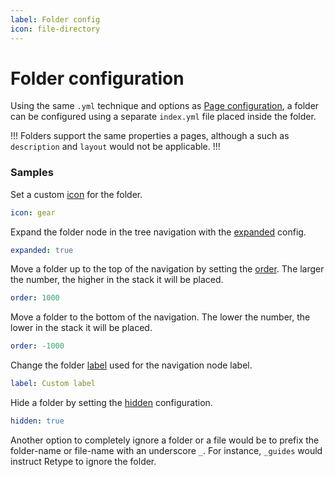 ```yaml
---
label: Folder config
icon: file-directory
---
```

# Folder configuration

Using the same `.yml` technique and options as [Page configuration](page.md), a folder can be configured using a separate `index.yml` file placed inside the folder.

!!!
Folders support the same properties a pages, although a such as `description` and `layout` would not be applicable.
!!!

### Samples

Set a custom [icon](page.md#icon) for the folder.

```yml index.yml
icon: gear
```

Expand the folder node in the tree navigation with the [expanded](page.md#expanded) config.

```yml index.yml
expanded: true
```

Move a folder up to the top of the navigation by setting the [order](page.md#order). The larger the number, the higher in the stack it will be placed. 

```yml index.yml
order: 1000
```

Move a folder to the bottom of the navigation. The lower the number, the lower in the stack it will be placed.

```yml index.yml
order: -1000
```

Change the folder [label](page.md#label) used for the navigation node label.

```yml index.yml
label: Custom label
```

Hide a folder by setting the [hidden](page.md#hidden) configuration.

```yml index.yml
hidden: true
```

Another option to completely ignore a folder or a file would be to prefix the folder-name or file-name with an underscore `_`. For instance, `_guides` would instruct Retype to ignore the folder.
